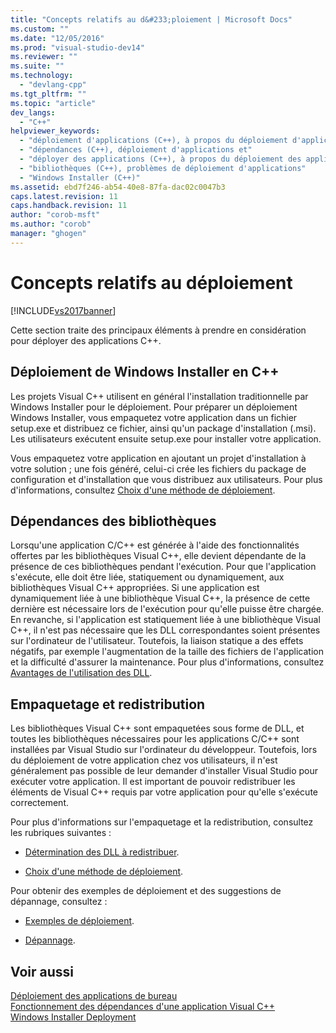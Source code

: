 ```yaml
---
title: "Concepts relatifs au d&#233;ploiement | Microsoft Docs"
ms.custom: ""
ms.date: "12/05/2016"
ms.prod: "visual-studio-dev14"
ms.reviewer: ""
ms.suite: ""
ms.technology: 
  - "devlang-cpp"
ms.tgt_pltfrm: ""
ms.topic: "article"
dev_langs: 
  - "C++"
helpviewer_keywords: 
  - "déploiement d'applications (C++), à propos du déploiement d'applications"
  - "dépendances (C++), déploiement d'applications et"
  - "déployer des applications (C++), à propos du déploiement des applications"
  - "bibliothèques (C++), problèmes de déploiement d'applications"
  - "Windows Installer (C++)"
ms.assetid: ebd7f246-ab54-40e8-87fa-dac02c0047b3
caps.latest.revision: 11
caps.handback.revision: 11
author: "corob-msft"
ms.author: "corob"
manager: "ghogen"
---
```

# Concepts relatifs au d&#233;ploiement
[!INCLUDE[vs2017banner](../assembler/inline/includes/vs2017banner.md)]

Cette section traite des principaux éléments à prendre en considération pour déployer des applications C\+\+.  
  
## Déploiement de Windows Installer en C\+\+  
 Les projets Visual C\+\+ utilisent en général l'installation traditionnelle par Windows Installer pour le déploiement.  Pour préparer un déploiement Windows Installer, vous empaquetez votre application dans un fichier setup.exe et distribuez ce fichier, ainsi qu'un package d'installation \(.msi\).  Les utilisateurs exécutent ensuite setup.exe pour installer votre application.  
  
 Vous empaquetez votre application en ajoutant un projet d'installation à votre solution ; une fois généré, celui\-ci crée les fichiers du package de configuration et d'installation que vous distribuez aux utilisateurs.  Pour plus d'informations, consultez [Choix d'une méthode de déploiement](../ide/choosing-a-deployment-method.md).  
  
## Dépendances des bibliothèques  
 Lorsqu'une application C\/C\+\+ est générée à l'aide des fonctionnalités offertes par les bibliothèques Visual C\+\+, elle devient dépendante de la présence de ces bibliothèques pendant l'exécution.  Pour que l'application s'exécute, elle doit être liée, statiquement ou dynamiquement, aux bibliothèques Visual C\+\+ appropriées.  Si une application est dynamiquement liée à une bibliothèque Visual C\+\+, la présence de cette dernière est nécessaire lors de l'exécution pour qu'elle puisse être chargée.  En revanche, si l'application est statiquement liée à une bibliothèque Visual C\+\+, il n'est pas nécessaire que les DLL correspondantes soient présentes sur l'ordinateur de l'utilisateur.  Toutefois, la liaison statique a des effets négatifs, par exemple l'augmentation de la taille des fichiers de l'application et la difficulté d'assurer la maintenance.  Pour plus d'informations, consultez [Avantages de l'utilisation des DLL](../build/advantages-of-using-dlls.md).  
  
## Empaquetage et redistribution  
 Les bibliothèques Visual C\+\+ sont empaquetées sous forme de DLL, et toutes les bibliothèques nécessaires pour les applications C\/C\+\+ sont installées par Visual Studio sur l'ordinateur du développeur.  Toutefois, lors du déploiement de votre application chez vos utilisateurs, il n'est généralement pas possible de leur demander d'installer Visual Studio pour exécuter votre application.  Il est important de pouvoir redistribuer les éléments de Visual C\+\+ requis par votre application pour qu'elle s'exécute correctement.  
  
 Pour plus d'informations sur l'empaquetage et la redistribution, consultez les rubriques suivantes :  
  
-   [Détermination des DLL à redistribuer](../ide/determining-which-dlls-to-redistribute.md).  
  
-   [Choix d'une méthode de déploiement](../ide/choosing-a-deployment-method.md).  
  
 Pour obtenir des exemples de déploiement et des suggestions de dépannage, consultez :  
  
-   [Exemples de déploiement](../ide/deployment-examples.md).  
  
-   [Dépannage](../build/troubleshooting-c-cpp-isolated-applications-and-side-by-side-assemblies.md).  
  
## Voir aussi  
 [Déploiement des applications de bureau](../ide/deploying-native-desktop-applications-visual-cpp.md)   
 [Fonctionnement des dépendances d'une application Visual C\+\+](../ide/understanding-the-dependencies-of-a-visual-cpp-application.md)   
 [Windows Installer Deployment](http://msdn.microsoft.com/fr-fr/121be21b-b916-43e2-8f10-8b080516d2a0)